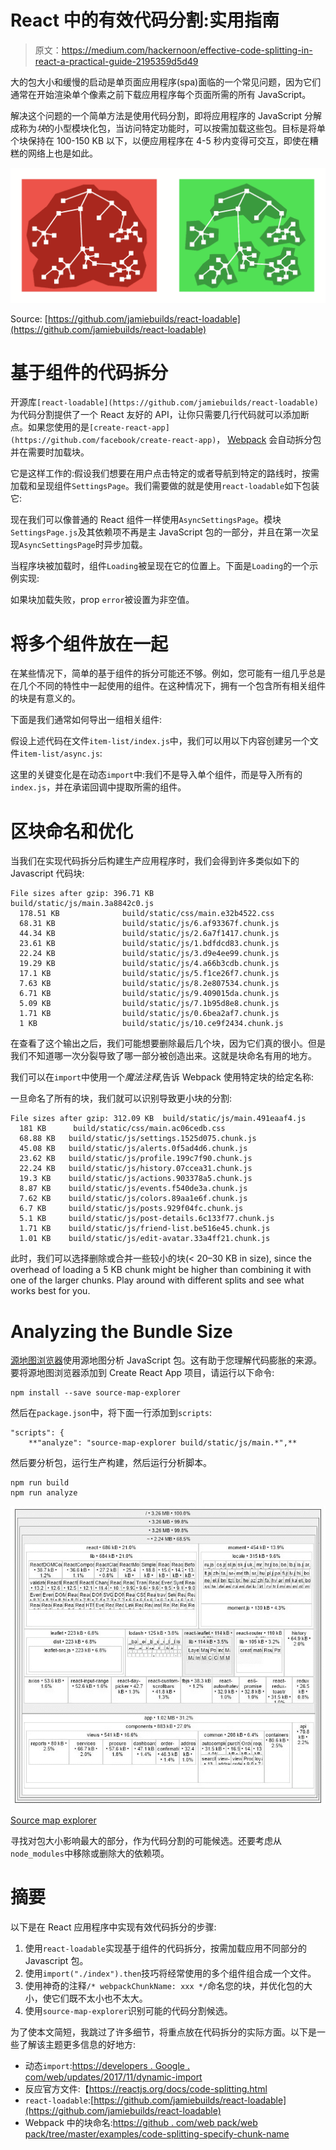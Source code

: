 # React 中的有效代码分割:实用指南

> 原文：<https://medium.com/hackernoon/effective-code-splitting-in-react-a-practical-guide-2195359d5d49>

大的包大小和缓慢的启动是单页面应用程序(spa)面临的一个常见问题，因为它们通常在开始渲染单个像素之前下载应用程序每个页面所需的所有 JavaScript。

解决这个问题的一个简单方法是使用代码分割，即将应用程序的 JavaScript 分解成称为*块*的小型模块化包，当访问特定功能时，可以按需加载这些包。目标是将单个块保持在 100-150 KB 以下，以便应用程序在 4-5 秒内变得可交互，即使在糟糕的网络上也是如此。

![](img/f5e68e35a4490b8ceec4d12e4755955f.png)

Source: [https://github.com/jamiebuilds/react-loadable](https://github.com/jamiebuilds/react-loadable)

# 基于组件的代码拆分

开源库`[react-loadable](https://github.com/jamiebuilds/react-loadable)`为代码分割提供了一个 React 友好的 API，让你只需要几行代码就可以添加断点。如果您使用的是`[create-react-app](https://github.com/facebook/create-react-app)`， [Webpack](https://gist.github.com/aakashns/2bb0437b0770faa038798e1280872672) 会自动拆分包并在需要时加载块。

它是这样工作的:假设我们想要在用户点击特定的或者导航到特定的路线时，按需加载和呈现组件`SettingsPage`。我们需要做的就是使用`react-loadable`如下包装它:

现在我们可以像普通的 React 组件一样使用`AsyncSettingsPage`。模块`SettingsPage.js`及其依赖项不再是主 JavaScript 包的一部分，并且在第一次呈现`AsyncSettingsPage`时异步加载。

当程序块被加载时，组件`Loading`被呈现在它的位置上。下面是`Loading`的一个示例实现:

如果块加载失败，prop `error`被设置为非空值。

# 将多个组件放在一起

在某些情况下，简单的基于组件的拆分可能还不够。例如，您可能有一组几乎总是在几个不同的特性中一起使用的组件。在这种情况下，拥有一个包含所有相关组件的块是有意义的。

下面是我们通常如何导出一组相关组件:

假设上述代码在文件`item-list/index.js`中，我们可以用以下内容创建另一个文件`item-list/async.js`:

这里的关键变化是在动态`import`中:我们不是导入单个组件，而是导入所有的`index.js`，并在承诺回调中提取所需的组件。

# 区块命名和优化

当我们在实现代码拆分后构建生产应用程序时，我们会得到许多类似如下的 Javascript 代码块:

```
File sizes after gzip: 396.71 KB              build/static/js/main.3a8842c0.js
  178.51 KB              build/static/css/main.e32b4522.css
  68.31 KB               build/static/js/6.af93367f.chunk.js
  44.34 KB               build/static/js/2.6a7f1417.chunk.js
  23.61 KB               build/static/js/1.bdfdcd83.chunk.js
  22.24 KB               build/static/js/3.d9e4ee99.chunk.js
  19.29 KB               build/static/js/4.a66b3cdb.chunk.js
  17.1 KB                build/static/js/5.f1ce26f7.chunk.js
  7.63 KB                build/static/js/8.2e807534.chunk.js
  6.71 KB                build/static/js/9.409015da.chunk.js
  5.09 KB                build/static/js/7.1b95d8e8.chunk.js
  1.71 KB                build/static/js/0.6bea2af7.chunk.js
  1 KB                   build/static/js/10.ce9f2434.chunk.js
```

在查看了这个输出之后，我们可能想要删除最后几个块，因为它们真的很小。但是我们不知道哪一次分裂导致了哪一部分被创造出来。这就是块命名有用的地方。

我们可以在`import`中使用一个*魔法注释*,告诉 Webpack 使用特定块的给定名称:

一旦命名了所有的块，我们就可以识别导致更小块的分割:

```
File sizes after gzip: 312.09 KB  build/static/js/main.491eaaf4.js
  181 KB      build/static/css/main.ac06cedb.css
  68.88 KB   build/static/js/settings.1525d075.chunk.js
  45.08 KB   build/static/js/alerts.0f5ad4d6.chunk.js
  23.62 KB   build/static/js/profile.199c7f90.chunk.js
  22.24 KB   build/static/js/history.07ccea31.chunk.js
  19.3 KB    build/static/js/actions.903378a5.chunk.js
  8.87 KB    build/static/js/events.f540de3a.chunk.js
  7.62 KB    build/static/js/colors.89aa1e6f.chunk.js
  6.7 KB     build/static/js/posts.929f04fc.chunk.js
  5.1 KB     build/static/js/post-details.6c133f77.chunk.js
  1.71 KB    build/static/js/friend-list.be516e45.chunk.js
  1.01 KB    build/static/js/edit-avatar.33a4ff21.chunk.js
```

此时，我们可以选择删除或合并一些较小的块(< 20–30 KB in size), since the overhead of loading a 5 KB chunk might be higher than combining it with one of the larger chunks. Play around with different splits and see what works best for you.

# Analyzing the Bundle Size

[源地图浏览器](https://www.npmjs.com/package/source-map-explorer)使用源地图分析 JavaScript 包。这有助于您理解代码膨胀的来源。要将源地图浏览器添加到 Create React App 项目，请运行以下命令:

```
npm install --save source-map-explorer
```

然后在`package.json`中，将下面一行添加到`scripts`:

```
"scripts": {
    **"analyze": "source-map-explorer build/static/js/main.*",**
```

然后要分析包，运行生产构建，然后运行分析脚本。

```
npm run build
npm run analyze
```

![](img/86672e580bb9e74de78683b324bc12d6.png)

[Source map explorer](https://www.npmjs.com/package/source-map-explorer)

寻找对包大小影响最大的部分，作为代码分割的可能候选。还要考虑从`node_modules`中移除或删除大的依赖项。

# 摘要

以下是在 React 应用程序中实现有效代码拆分的步骤:

1.  使用`react-loadable`实现基于组件的代码拆分，按需加载应用不同部分的 Javascript 包。
2.  使用`import("./index").then`技巧将经常使用的多个组件组合成一个文件。
3.  使用神奇的注释`/* webpackChunkName: xxx */`命名您的块，并优化包的大小，使它们既不太小也不太大。
4.  使用`source-map-explorer`识别可能的代码分割候选。

为了使本文简短，我跳过了许多细节，将重点放在代码拆分的实际方面。以下是一些了解该主题更多信息的好地方:

*   动态`import`:[https://developers . Google . com/web/updates/2017/11/dynamic-import](https://developers.google.com/web/updates/2017/11/dynamic-import)
*   反应官方文件:【https://reactjs.org/docs/code-splitting.html 
*   `react-loadable`:[https://github.com/jamiebuilds/react-loadable](https://github.com/jamiebuilds/react-loadable)
*   Webpack 中的块命名:[https://github . com/web pack/web pack/tree/master/examples/code-splitting-specify-chunk-name](https://github.com/webpack/webpack/tree/master/examples/code-splitting-specify-chunk-name)